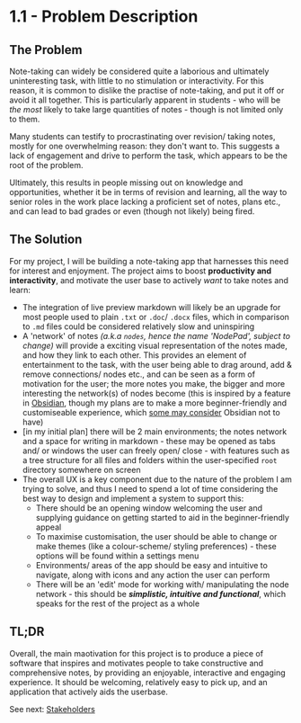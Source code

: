 # 1.1 - Problem Description

## The Problem
Note-taking can widely be considered quite a laborious and ultimately uninteresting task, with little to no stimulation or interactivity. For this reason, it is common to dislike the practise of note-taking, and put it off or avoid it all together. This is particularly apparent in students - who will be *the most* likely to take large quantities of notes - though is not limited only to them. 

Many students can testify to procrastinating over revision/ taking notes, mostly for one overwhelming reason: they don't want to. This suggests a lack of engagement and drive to perform the task, which appears to be the root of the problem.

Ultimately, this results in people missing out on knowledge and opportunities, whether it be in terms of revision and learning, all the way to senior roles in the work place lacking a proficient set of notes, plans etc., and can lead to bad grades or even (though not likely) being fired.

## The Solution
For my project, I will be building a note-taking app that harnesses this need for interest and enjoyment. The project aims to boost **productivity and interactivity**, and motivate the user base to actively *want* to take notes and learn:
- The integration of live preview markdown will likely be an upgrade for most people used to plain `.txt` or `.doc`/ `.docx` files, which in comparison to `.md` files could be considered relatively slow and uninspiring
- A 'network' of notes *(a.k.a `nodes`, hence the name 'NodePad', subject to change)* will provide a exciting visual representation of the notes made, and how they link to each other. This provides an element of entertainment to the task, with the user being able to drag around, add & remove connections/ nodes etc., and can be seen as a form of motivation for the user; the more notes you make, the bigger and more interesting the network(s) of nodes become (this is inspired by a feature in [Obsidian](https://obsidian.md/), though my plans are to make a more beginner-friendly and customiseable experience, which [some may consider](https://www.reddit.com/r/ObsidianMD/comments/146krq7/total_beginner/) Obsidian not to have)
- [in my initial plan] there will be 2 main environments; the notes network and a space for writing in markdown - these may be opened as tabs and/ or windows the user can freely open/ close - with features such as a tree structure for all files and folders within the user-specified `root` directory somewhere on screen
- The overall UX is a key component due to the nature of the problem I am trying to solve, and thus I need to spend a lot of time considering the best way to design and implement a system to support this:
  - There should be an opening window welcoming the user and supplying guidance on getting started to aid in the beginner-friendly appeal
  - To maximise customisation, the user should be able to change or make themes (like a colour-scheme/ styling preferences) - these options will be found within a settings menu
  - Environments/ areas of the app should be easy and intuitive to navigate, along with icons and any action the user can perform
  - There will be an 'edit' mode for working with/ manipulating the node network - this should be ***simplistic, intuitive and functional***, which speaks for the rest of the project as a whole

## TL;DR
Overall, the main maotivation for this project is to produce a piece of software that inspires and motivates people to take constructive and comprehensive notes, by providing an enjoyable, interactive and engaging experience. It should be welcoming, relatively easy to pick up, and an application that actively aids the userbase.

See next: [Stakeholders](1.2-stakeholders.md)
